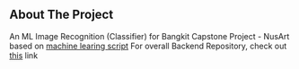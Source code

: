 ## About The Project

An ML Image Recognition (Classifier) for Bangkit Capstone Project - NusArt based on [machine learing script](https://github.com/zidnyyasrah/NusArt-ML)
For overall Backend Repository, check out [this](https://github.com/rifqipr/nusart-spine) link

